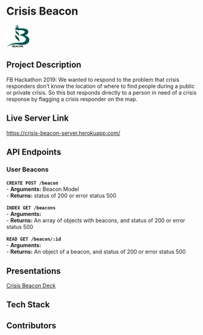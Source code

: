 # Crisis Beacon
<img src="assets/beacon.png" style="width: 60px; height: 60px"/>

## Project Description
FB Hackathon 2019: We wanted to respond to the problem that crisis responders don't know the location of where to find people during a public or private crisis. So this bot responds directly to a person in need of a crisis response by flagging a crisis responder on the map.

## Live Server Link
https://crisis-beacon-server.herokuapp.com/

## API Endpoints

### User Beacons
**`CREATE POST /beacon`** <br>
    - **Arguments:**  Beacon Model <br>
    - **Returns:**   status of 200 or error status 500
 <br>

**`INDEX GET /beacons`**  <br>
    - **Arguments:** <br>
    - **Returns:**   An array of objects with beacons, and status of 200 or error status 500

**`READ GET /beacon/:id`**  <br>
    - **Arguments:** <br>
    - **Returns:**  An object of a beacon, and status of 200 or error status 500
 <br>

## Presentations
[Crisis Beacon Deck](https://docs.google.com/presentation/d/1Ep9Jvll6JiroeZ6YXOi2AEokbLixljNxYOLQyRTfaZI/edit?usp=sharing)


## Tech Stack

## Contributors

 